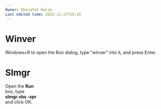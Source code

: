 ```yaml
---
Owner: Sharafat Karim
Last edited time: 2022-11-27T15:15
---
```

# Winver

Windows+R to open the Run dialog, type “winver” into it, and press Enter.

# Slmgr

Open the **Run**  
box, type  
**slmgr.vbs -xpr**  
and click OK.
